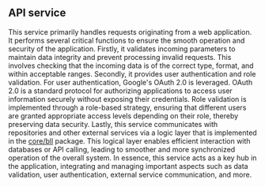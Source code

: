 ## API service 
This service primarily handles requests originating from a web application. 
It performs several critical functions to ensure the smooth operation and security of the application.
Firstly, it validates incoming parameters to maintain data integrity and prevent processing invalid requests. 
This involves checking that the incoming data is of the correct type, format, and within acceptable ranges.
Secondly, it provides user authentication and role validation. For user authentication, Google's OAuth 2.0 is leveraged.
OAuth 2.0 is a standard protocol for authorizing applications to access user information securely without exposing their credentials. 
Role validation is implemented through a role-based strategy, ensuring that different users are granted appropriate access levels depending on their role, thereby preserving data security.
Lastly, this service communicates with repositories and other external services via a logic layer that is implemented in the [core/bll](core/bll.md) package. 
This logical layer enables efficient interaction with databases or API calling, leading to smoother and more synchronized operation of the overall system.
In essence, this service acts as a key hub in the application, integrating and managing important aspects such as data validation, user authentication, external service communication, and more.
